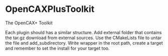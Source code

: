 # OpenCAXPlusToolkit
The OpenCAX+ Toolkit

Each plugin should has a similar structure. 
Add external folder that contains the tar.gz download from external sources. Use the CMakeLists file to untar the file and add_subdirectory.
Write wrapper in the root path, create a target and remember to set the install for your target too.